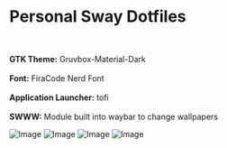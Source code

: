 # Personal Sway Dotfiles
<br>

**GTK Theme:** Gruvbox-Material-Dark <br>  
**Font:** FiraCode Nerd Font <br>  
**Application Launcher:** tofi <br>  
**SWWW:** Module built into waybar to change wallpapers <br>  

![Image](https://github.com/user-attachments/assets/6457d819-c843-448a-9eb3-50bbcccce780)
![Image](https://github.com/user-attachments/assets/074e2637-f207-4a9a-b7eb-ffcb526c3464)
![Image](https://github.com/user-attachments/assets/ac94468b-2648-4b35-bd07-6cb96ceaabaa)
![Image](https://github.com/user-attachments/assets/ad233772-47d9-49d5-a832-70702a5c5106)
